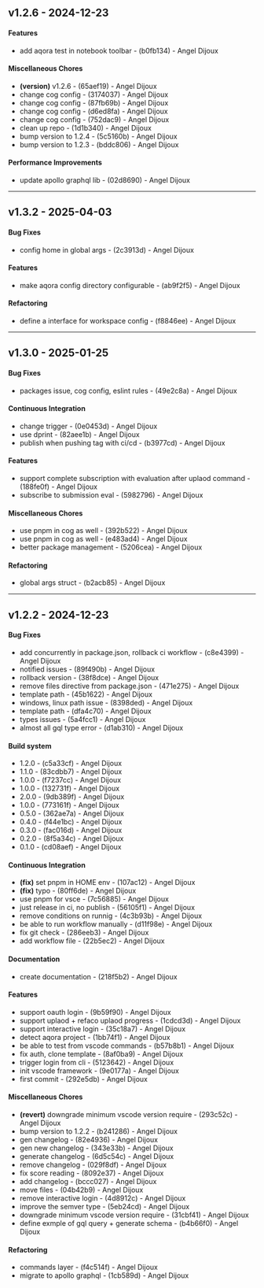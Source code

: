 ## v1.2.6 - 2024-12-23
#### Features
- add aqora test in notebook toolbar - (b0fb134) - Angel Dijoux
#### Miscellaneous Chores
- **(version)** v1.2.6 - (65aef19) - Angel Dijoux
- change cog config - (3174037) - Angel Dijoux
- change cog config - (87fb69b) - Angel Dijoux
- change cog config - (d6ed8fa) - Angel Dijoux
- change cog config - (752dac9) - Angel Dijoux
- clean up repo - (1d1b340) - Angel Dijoux
- bump version to 1.2.4 - (5c5160b) - Angel Dijoux
- bump version to 1.2.3 - (bddc806) - Angel Dijoux
#### Performance Improvements
- update apollo graphql lib - (02d8690) - Angel Dijoux

- - -
## v1.3.2 - 2025-04-03
#### Bug Fixes
- config home in global args - (2c3913d) - Angel Dijoux
#### Features
- make aqora config directory configurable - (ab9f2f5) - Angel Dijoux
#### Refactoring
- define a interface for workspace config - (f8846ee) - Angel Dijoux

- - -

## v1.3.0 - 2025-01-25
#### Bug Fixes
- packages issue, cog config, eslint rules - (49e2c8a) - Angel Dijoux
#### Continuous Integration
- change trigger - (0e0453d) - Angel Dijoux
- use dprint - (82aee1b) - Angel Dijoux
- publish when pushing tag with ci/cd - (b3977cd) - Angel Dijoux
#### Features
- support complete subscription with evaluation after uplaod command - (188fe0f) - Angel Dijoux
- subscribe to submission eval - (5982796) - Angel Dijoux
#### Miscellaneous Chores
- use pnpm in cog as well - (392b522) - Angel Dijoux
- use pnpm in cog as well - (e483ad4) - Angel Dijoux
- better package management - (5206cea) - Angel Dijoux
#### Refactoring
- global args struct - (b2acb85) - Angel Dijoux

- - -


## v1.2.2 - 2024-12-23
#### Bug Fixes
- add concurrently in package.json, rollback ci workflow - (c8e4399) - Angel Dijoux
- notified issues - (89f490b) - Angel Dijoux
- rollback version - (38f8dce) - Angel Dijoux
- remove files directive from package.json - (471e275) - Angel Dijoux
- template path - (45b1622) - Angel Dijoux
- windows, linux path issue - (8398ded) - Angel Dijoux
- template path - (dfa4c70) - Angel Dijoux
- types issues - (5a4fcc1) - Angel Dijoux
- almost all gql type error - (d1ab310) - Angel Dijoux
#### Build system
- 1.2.0 - (c5a33cf) - Angel Dijoux
- 1.1.0 - (83cdbb7) - Angel Dijoux
- 1.0.0 - (f7237cc) - Angel Dijoux
- 1.0.0 - (132731f) - Angel Dijoux
- 2.0.0 - (9db389f) - Angel Dijoux
- 1.0.0 - (773161f) - Angel Dijoux
- 0.5.0 - (362ae7a) - Angel Dijoux
- 0.4.0 - (f44e1bc) - Angel Dijoux
- 0.3.0 - (fac016d) - Angel Dijoux
- 0.2.0 - (8f5a34c) - Angel Dijoux
- 0.1.0 - (cd08aef) - Angel Dijoux
#### Continuous Integration
- **(fix)** set pnpm in HOME env - (107ac12) - Angel Dijoux
- **(fix)** typo - (80ff6de) - Angel Dijoux
- use pnpm for vsce - (7c56885) - Angel Dijoux
- just release in ci, no publish - (56105f1) - Angel Dijoux
- remove conditions on runnig - (4c3b93b) - Angel Dijoux
- be able to run workflow manually - (d11f98e) - Angel Dijoux
- fix git check - (286eeb3) - Angel Dijoux
- add workflow file - (22b5ec2) - Angel Dijoux
#### Documentation
- create documentation - (218f5b2) - Angel Dijoux
#### Features
- support oauth login - (9b59f90) - Angel Dijoux
- support uplaod + refaco uplaod progress - (1cdcd3d) - Angel Dijoux
- support interactive login - (35c18a7) - Angel Dijoux
- detect aqora project - (1bb74f1) - Angel Dijoux
- be able to test from vscode commands - (b57b8b1) - Angel Dijoux
- fix auth, clone template - (8af0ba9) - Angel Dijoux
- trigger login from cli - (5123642) - Angel Dijoux
- init vscode framework - (9e0177a) - Angel Dijoux
- first commit - (292e5db) - Angel Dijoux
#### Miscellaneous Chores
- **(revert)** downgrade minimum vscode version require - (293c52c) - Angel Dijoux
- bump version to 1.2.2 - (b241286) - Angel Dijoux
- gen changelog - (82e4936) - Angel Dijoux
- gen new changelog - (343e33b) - Angel Dijoux
- generate changelog - (6d5c54c) - Angel Dijoux
- remove changelog - (029f8df) - Angel Dijoux
- fix score reading - (8092e37) - Angel Dijoux
- add changelog - (bccc027) - Angel Dijoux
- move files - (04b42b9) - Angel Dijoux
- remove interactive login - (4d8912c) - Angel Dijoux
- improve the semver type - (5eb24cd) - Angel Dijoux
- downgrade minimum vscode version require - (31cbf41) - Angel Dijoux
- define exmple of gql query + generate schema - (b4b66f0) - Angel Dijoux
#### Refactoring
- commands layer - (f4c514f) - Angel Dijoux
- migrate to apollo graphql - (1cb589d) - Angel Dijoux


